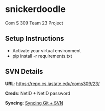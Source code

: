 snickerdoodle
=============

Com S 309 Team 23 Project

## Setup Instructions
* Activate your virtual environment
* pip install -r requirements.txt

## SVN Details

**URL**: https://repo.cs.iastate.edu/coms309/23/

**Creds**: NetID + NetID password

**Syncing**: [Syncing Git + SVN](http://stackoverflow.com/a/772881)
